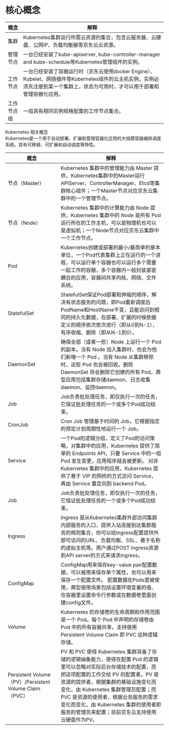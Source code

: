 
# 核心概念

| 概念    |    解释 |
| --- | --- |
|    集群 |    Kubernetes集群运行所需云资源的集合，包含云服务器、云硬盘、公网IP、负载均衡器等京东云云资源。 |
|  管理节点   |一台已经安装了kube-apiserver, kube-controller-manager and kube-schedule等Kubernetes管理组件的实例。     |
|  工作节点   |一台已经安装了容器运行时（京东云使用docker Engine）、Kubelet、网络插件等Kubernetes组件的云主机实例，实例必须先注册到某一个集群上，状态为可用时，才可以用于部署和管理容器化应用。     |
|工作节点组     |  一组具有相同实例规格配置的工作节点集合。   |  
 
Kubernetes 相关概念  
Kubernetes是一个用于自动部署、扩展和管理容器化应用的大规模容器编排调度系统。具有可移植、可扩展和自动调度等特性。  

|   概念  |解释     |
| --- | --- |
| 节点（Master）    |  Kubernetes 集群中的管理能力由 Master 提供，Kubernetes集群中的Master运行APIServer、ControllerManager、Etcd等集群核心组件；一个Master节点对应京东云集群中的一个管理节点。   |
| 节点（Node）    |  Kubernetes 集群中的计算能力由 Node 提供，Kubernetes 集群中的 Node 是所有 Pod 运行所在的工作主机，可以是物理机也可以是虚拟机；一个Node节点对应京东云集群中一个工作节点。   |
|  Pod   |   	Kubernetes创建或部署的最小/最简单的基本单位，一个Pod代表集群上正在运行的一个进程，可以运行单个容器也可以运行多个需要一起工作的容器，多个容器内一般封装紧密耦合的应用，容器间共享内核、网络、文件系统。  |
|  StatefulSet   |   	StatefulSet保证Pod部署和伸缩的顺序，解决有状态服务的问题，即Pod重新调度后PodName和HostName不变，且能访问到相同的持久化数据，在部署、扩展的时候依据定义的顺序依次依次进行（即从0到N-1），有序收缩、删除（即从N-1到0）。  |
|  DaemonSet  |   	确保全部（或者一些）Node 上运行一个 Pod 的副本。当有 Node 加入集群时，也会为他们新增一个 Pod 。当有 Node 从集群移除时，这些 Pod 也会被回收。删除 DaemonSet 将会删除它创建的所有 Pod，典型应用包括集群存储daemon、日志收集daemon、监控daemon。  |
|  Job   |   	Job负责批处理任务，即仅执行一次的任务，它保证批处理任务的一个或多个Pod成功结束。  |
|  CronJob   |   	Cron Job 管理基于时间的 Job，它根据指定的预定计划周期性地运行一个 Job。  |
|  Service   |   	一个Pod的逻辑分组，定义了Pod的访问策略，对集群中的应用，Kubernetes 提供了简单的 Endpoints API，只要 Service 中的一组 Pod 发生变更，应用程序就会被更新。 对非 Kubernetes 集群中的应用，Kubernetes 提供了基于 VIP 的网桥的方式访问 Service，再由 Service 重定向到 backend Pod。  |
|  Job   |   	Job负责批处理任务，即仅执行一次的任务，它保证批处理任务的一个或多个Pod成功结束。  |
|   Ingress	  | Ingress 是从Kubernetes集群外部访问集群内部服务的入口，提供入站连接到达集群服务的规则集合，你可以给Ingress配置提供外部可访问的URL、负载均衡、SSL、基于名称的虚拟主机等。用户通过POST Ingress资源到API server的方式来请求ingress。 |
|  ConfigMap   |   ConfigMap用来保存key-value pair配置数据，可以被用来保存单个属性，也可以用来保存一个配置文件。 配置数据在Pods里被使用，典型使用场景包括设置环境变量的值、在容器里设置命令行参数或在数据卷里面创建config文件。  |
|  Volume   |   	Kubernetes 的存储卷的生命周期和作用范围是一个 Pod。每个 Pod 中声明的存储卷由 Pod 中的所有容器共享。支持使用 Persistent Volume Claim 即 PVC 这种逻辑存储。  |
|  Persistent Volume（PV）/Persistent Volume Claim（PVC）   |   	PV 和 PVC 使得 Kubernetes 集群具备了存储的逻辑抽象能力，使得在配置 Pod 的逻辑里可以忽略对实际后台存储技术的配置，而把这项配置的工作交给 PV 的配置者。PV 是资源的提供者，根据集群的基础设施变化而变化，由 Kubernetes 集群管理员配置；而 PVC 是资源的使用者，根据业务服务的需求变化而变化，由 Kubernetes 集群的使用者即服务的管理员来配置；目前京东云支持使用云硬盘作为PV。  |

